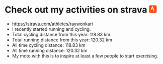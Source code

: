 # Check out my activities on strava ![logo](https://github.com/raywonkari/raywonkari/blob/master/logo/strava.png)
* https://strava.com/athletes/raywonkari
* I recently started running and cycling.
* Total cycling distance from this year: 118.83 km
* Total running distance from this year: 120.32 km
* All time cycling distance: 118.83 km
* All time running distance: 120.32 km
* My moto with this is to inspire at least a few people to start exercising.
